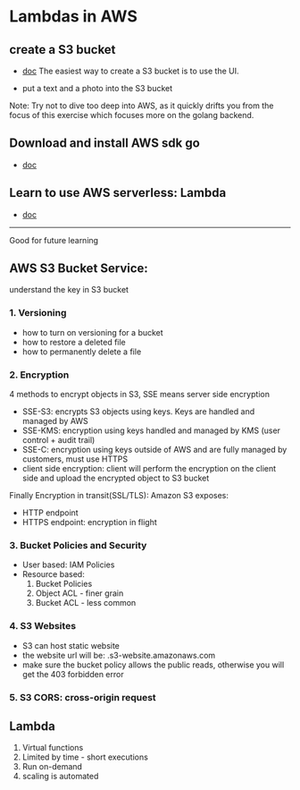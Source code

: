 # Lambdas in AWS

## create a S3 bucket
- [doc](https://docs.aws.amazon.com/AmazonS3/latest/userguide/create-bucket-overview.html) The easiest way to create a S3 bucket is to use the UI.

- put a text and a photo into the S3 bucket

Note: Try not to dive too deep into AWS, as it quickly drifts you from the focus of this exercise which focuses more on the golang backend.

## Download and install AWS sdk go
- [doc]()

## Learn to use AWS serverless: Lambda
- [doc]()

---
Good for future learning

## AWS S3 Bucket Service:
understand the key in S3 bucket
### 1. Versioning
- how to turn on versioning for a bucket
- how to restore a deleted file
- how to permanently delete a file
### 2. Encryption
4 methods to encrypt objects in S3, SSE means server side encryption
- SSE-S3: encrypts S3 objects using keys. Keys are handled and managed by AWS
- SSE-KMS: encryption using keys handled and managed by KMS (user control + audit trail)
- SSE-C: encryption using keys outside of AWS and are fully managed by customers, must use HTTPS
- client side encryption: client will perform the encryption on the client side and upload the encrypted object to S3 bucket

Finally Encryption in transit(SSL/TLS):
Amazon S3 exposes:
- HTTP endpoint
- HTTPS endpoint: encryption in flight
### 3. Bucket Policies and Security
- User based: IAM Policies
- Resource based:
  1. Bucket Policies
  2. Object ACL - finer grain
  3. Bucket ACL - less common
### 4. S3 Websites
- S3 can host static website 
- the website url will be:
<bucket-name>.s3-website<AWS-region>.amazonaws.com
- make sure the bucket policy allows the public reads, otherwise you will get the 403 forbidden error

### 5. S3 CORS: cross-origin request 

## Lambda
1. Virtual functions
2. Limited by time - short executions
3. Run on-demand
4. scaling is automated
